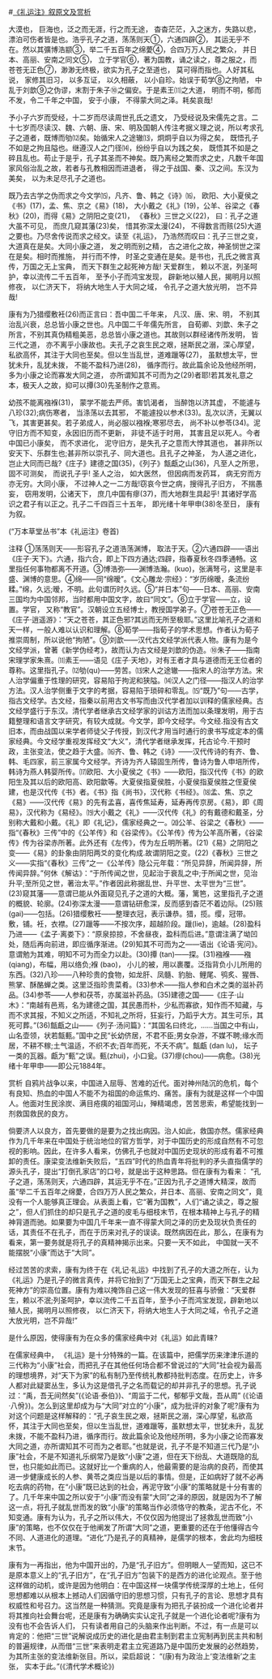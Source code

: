 #[《礼运注》叙原文及赏析](https://www.vrrw.net/wx/14313.html)

大漠也， 巨海也，泛之而无涯，行之而无途， 杳杳茫茫，入之迷方，失路以悲，漂泊可伤者皆是也。浩乎孔子之道，荡荡则天①，六通四辟②， 其运无乎不在。然以其彍博浩颛③，举二千五百年之绵薆④，合四万万人民之繁众， 并日本、高丽、安南之同文⑤， 立于学官⑥，著为国教，诵之读之，尊之服之，而苍苍无正色⑦，渺渺无终极，欲实为孔子之至道也， 莫可得而指也。人好其私说， 家修其旧习， 以多互证， 以久相蔽， 以小自珍。始误于荀学⑧之拘陋， 中乱于刘歆⑨之伪谬，末割于朱子⑩之偏安。于是素王⑾之大道， 明而不明，郁而不发，令二千年之中国， 安于小康， 不得蒙大同之泽。耗矣哀哉!

予小子六岁而受经，十二岁而尽读周世孔氏之遗文， 乃受经说及宋儒先之言。二十七岁而尽读汉、魏、六朝、唐、宋、明及国朝人传注考据义理之说，所以考求孔子之道者，既博而劬⑿矣。始循宋人之途辙⒀，炯炯乎自以为得之矣， 既悟孔子不如是之拘且隘也。继遵汉人之门径⒁，纷纷乎自以为践之矣， 既悟其不如是之碎且乱也。苟止于是乎，孔子其圣而不神矣。既乃离经之繁而求之史，凡数千年国家风俗治乱之故，若者与孔教相因而进退者， 得之于战国、秦、汉之间。东汉为美矣， 以为未足尽孔子之道也。

既乃去古学之伪而求之今文学⒂，凡齐、鲁、韩之《诗》⒃， 欧阳、大小夏侯之《书》(17)，孟、焦、京之《易》(18)， 大小戴之《礼》(19)，公羊、谷梁之《春秋》(20)，而得《易》之阴阳之变(21)， 《春秋》三世之义(22)， 曰：孔子之道大虽不可见， 而庶几窥其藩(23)矣， 惜其弥深太漫(24)， 不得数言而赅(25)大道之要也。乃尽舍传说而求之经文。读至《礼运》， 乃浩然而叹曰：孔子三世之变， 大道真在是矣。大同小康之道， 发之明而别之精， 古之进化之故，神圣悯世之深在是矣。相时而推施， 并行而不悖， 时圣之变通在是矣。是书也，孔氏之微言真传，万国之无上宝典， 而天下群生之起死神方哉! 天爱群生， 赖以不泯，列圣呵护，幸以流传二千五百年， 至予小子而鸿宝发现， 辟新地以殖人民，揭明月以照修夜， 以仁济天下， 将纳大地生人于大同之域， 令孔子之道大放光明， 岂不异哉!

康有为乃猎缨敷衽(26)而正言曰：吾中国二千年来， 凡汉、唐、宋、明， 不别其治乱兴衰，总总皆小康之世也。凡中国二千年儒先所言， 自荀卿、刘歆、朱子之所言，不别其真伪精粗美恶，总总皆小康之道也。其故则以群经诸传所发明， 皆三代之道， 亦不离乎小康故也。夫孔子之哀生民之艰，拯斯民之溺，深心厚望，私欲高怀，其注于大同也至矣。但以生当乱世，道难躐等(27)， 虽默想太平，世犹未升，乱犹未拨， 不能不盈科乃进(28)， 循序而行。故此篇余论及他经所明， 多为小康之论而寡发大同之道， 亦所谓知其不可而为之(29)者耶!若其发礼意之本，极天人之故，抑可以撢(30)先圣制作之意焉。

幼孩不能离襁褓(31)， 蒙学不能去严师。害饥渴者， 当醉饱以济其虚， 不能遽与八珍(32);病伤寒者， 当涤荡以去其邪， 不能遽投以参术(33)。乱次以济，无翼以飞，其害更甚矣。若子弟成人，尚必服以襁褓;寒邪尽去， 尚不补以参苓(34)。泥守旧方而不知变，永因旧历而不更新， 非徒不适于时用， 其害且足以死人。今者中国已小康矣， 而不求进化， 泥守旧方，是失孔子之意而大悖其道也， 甚非所以安天下、乐群生也;甚非所以崇孔子、同大道也。且孔子之神圣， 为人道之进化，岂止大同而已哉?《庄子》建德之国(35)，《列子》甔甗之山(36)，凡至人之所思， 固不可测矣， 而说孔子乎! 圣人之治， 如大医然， 但因病而发药耳， 病无穷而方亦无穷。大同小康， 不过神人之一二方哉!窃哀今世之病，搜得孔子旧方， 不揣愚妄， 窃用发明，公诸天下， 庶几中国有瘳(37)，而大地群生具起乎! 其诸好学高识之君子有以正之。孔子二千四百三十五年， 即光绪十年甲申(38)冬至日， 康有为叙。

(“万本草堂丛书”本《礼运注》卷首)



注释 ①荡荡则天——形容孔子之道浩荡渊博， 取法于天。②六通四辟——语出《庄子·天下》。六通，指六合，即上下四方通达;四辟，指春夏秋冬四季通畅。这里指任何事物都离不开道。③博浩弥——渊博浩瀚。(kuo)，张满弩弓，这里是丰盛、渊博的意思。④绵——同“绵暧”。《文心雕龙·宗经》：“岁历绵暧，条流纷糅。”绵，久远;暧，不明。此句谓历时久远。⑤“并日本”句——日本、高丽、安南三国均为中国邻邦，当时都用中国文字，故曰“同文”。⑥立于学官——立，设置。学官， 又称“教官”。汉朝设立五经博士，教授国学弟子。⑦苍苍无正色——《庄子·逍遥游》：“天之苍苍，其正色邪?其远而无所至极耶。”这里比喻孔子之道和天一样，一般人难以认识和理解。⑧荀学——指荀子的学术思想。作者认为荀子推崇周制，所以说他“拘陋”。⑨刘歆——汉代古文经学派代表人物。康有为是今文经学派，曾著《新学伪经考》，故而认为古文经是刘歆的伪造。⑩朱子——指南宋理学家朱熹。⑾素王——语见《庄子·天地》，对有王者才具与道德而无王位者的尊称。这里指孔子。⑿劬(qu)——劳苦。⒀宋人之途辙——指宋人的治学方法。宋人治学偏重于性理的研究，容易陷于拘泥和狭隘。⒁汉人之门径——指汉人的治学方法。汉人治学侧重于文字的考据，容易陷于琐碎和零乱。⒂“既乃”句——古学，指古文经学。古文经，指秦以前用古文书写而由汉代学者加以训释的儒家经典。古文经学盛行于东汉。清代学者继承古文经学家的训诂方法而加以条理发明，用于古籍整理和语言文字研究，有较大成就。今文学，即今文经学。今文经.指没有古文旧本，而由战国以来学者师徒父子传授，到汉代才用当时通行的隶书写成定本的儒家经典。今文经学重视发挥经文“大义”，清代学者继承发挥，托古论今.干预时政，主张变法，使之趋于大盛。⒃齐、鲁、韩之《诗》——汉代传诗的有齐、鲁、韩、毛四家，前三家属今文经学。齐诗为齐人辕固生所传，鲁诗为鲁人申培所传，韩诗为燕人韩婴所传。⒄欧阳、大小夏侯之《书》——欧阳，指汉代传《书》的欧阳生及其以后的欧阳高、欧阳歙等。大夏侯指夏侯胜，小夏侯指夏侯胜之侄夏侯建，也是汉代传《书》者。《书》指《尚书》，汉代称《书经》。⒅孟、焦、京之《易》——汉代传《易》的先有孟喜，喜传焦延寿，延寿再传京房。《易》，即《周易》，汉代称为《易经》。⒆大小戴之《礼》——汉代传《礼》的有戴德和戴圣，分别称大戴和小戴。《礼》即《礼记》，儒家经典之一。⒇公羊、谷梁之《春秋》——指“《春秋》三传”中的《公羊传》和《谷梁传》。《公羊传》传为公羊高所著，《谷梁传》传为谷梁赤所著。此外还有《左传》，传为左丘明所著。(21)《易》之阴阳之变——《易》的卦象由阴阳两爻的变化构成.故谓阴阳之变。(22)《春秋》三世之义——实指“《春秋》三传”之一《公羊传》隐公元年载：“所见异辞，所闻异辞，所传闻异辞。”何休《解诂》：“于所传闻之世，见起治于衰乱之中;于所闻之世，见治升平;至所见之世，著治太平。”作者因此称据乱世、升平世、太平世为“三世”。(23)窥其藩——意谓已能从外面窥见孔子之道的大概。藩，篱笆，这里指孔子之道的概貌、轮廓。(24)弥深太漫——意谓钻研愈深，反而感到杳茫不着边际。(25)赅(gai)——包括。(26)猎缨敷衽——整理衣冠，表示谦恭。猎，揽。缨，冠带。敷，铺。衽，衣襟。(27)躐等——不按次序，超越阶段。躐(lie)，逾越。(28)盈科乃进——《孟子·离娄下》：“原泉掠掠，不舍昼夜，盈科而后进。”意谓注满了坳凹处，随后再向前进，即应循序渐进。(29)知其不可而为之——语出《论语·宪问》。意谓勉为其难，明知不可为而全力以赴。(30)撢 (tan)——探。(31)襁褓——襁 (qiang)，布幅，用以络负;褓 (bao)， 小儿的被，用以裹覆。泛指背负小儿所用的东西。(32)八珍——八种珍贵的食物，如龙肝、凤髓、豹胎、鲤尾、鸮炙、猩唇、熊掌、酥酪蝉之类。这里泛指珍贵菜肴。(33)参术——指人参和白术之类的滋补药品。(34)参苓——人参和茯苓，亦属滋补药品。(35)建德之国——《庄子·山木》：“南越有邑焉，名为建德之国，其民愚而朴，少私而寡欲，知作而不知藏，与而不求其报，不知义之所适，不知礼之所将，狂妄行，乃蹈乎大方。其生可乐，其死可葬。”(36)甔甗之山——《列子·汤问篇》：“其国名曰终北，……当国之中有山，山名壶领，状若甔甀。”国中之民“长幼侪居，不君不臣;男女杂游，不媒不聘;缘水而居，不耕不稼;土气温适，不织不衣;百年而死，不夭不病”。甔甗 (dan lu)， 坛子一类的瓦器。甗为“甀”之误。甀(zhui)，小口瓮。(37)瘳(chou)——病愈。(38)光绪十年甲申——即公元1884年。

赏析 自鸦片战争以来，中国进入屈辱、苦难的近代。面对神州陆沉的危机，每个有良知、热血的中国人不能不为祖国的命运焦灼、痛苦。康有为就是这样一个中国人。他面对生民涂炭、满目疮痍的祖国河山，殚精竭虑，苦苦思索，希望能找到一剂救国救民的良方。

倘要济人以良方，首先要做的是要为之找出病因。治人如此，救国亦然。儒家经典作为几千年来在中国处于统治地位的官方哲学，对于中国历史的形成自然有不可忽视的影响。因此，在许多人看来，仿佛孔子也就对中国历史现状的形成有着不可推卸的责任。康梁变法维新失败后，“五四”时代的热血青年将批判的矛头直指儒学的源头孔子，提出“打倒孔家店”的口号，就是出于这种思路。但在康有为看来： “孔子之道，荡荡则天，六通四辟，其运无乎不在。”正因为孔子之道博大精深，故而虽“举二千五百年之绵薆，合四万万人民之繁众，并日本、高丽、安南之同文”，竟没有一个人能够真正理会。从表面上看，它“著为国教”，人们“诵之读之，尊之服之”，但人们抓住的却只是孔子之道的皮毛与细枝末节，在根本精神上与孔子的精神背道而驰。如果要为中国几千年来一直不得蒙大同之泽的历史及现状负责任的话，其责任不在孔子，而在于历来对孔子的误读。既然病因在此，那么，在康有为看来，第一要务就是将孔子的真精神揭示出来。只要一天不如此， 中国就一天不能摆脱“小康”而达于“大同”。

经过苦苦的求索，康有为终于在《礼记·礼运》中找到了孔子的大道之所在，认为《礼运》乃是孔子的微言真传，并将它抬到了“万国无上之宝典，而天下群生之起死神方”的崇高位置。康有为难以掩饰自己这一伟大发现的狂喜与骄傲：“天爱群生，赖以不泯;列圣呵护，幸以流传二千五百年，至予小子而鸿宝发现，辟新地以殖人民，揭明月以照修夜， 以仁济天下，将纳大地生人于大同之域，令孔子之道大放光明，岂不异哉!”

是什么原因，使得康有为在众多的儒家经典中对《礼运》如此青睐?

在儒家经典中， 《礼运》是十分特殊的一篇。在该篇中，把儒学历来津津乐道的三代称为“小康”社会，而把孔子在其他任何场合都不曾说过的“大同”社会视为最高的理想境界，对“天下为家”的私有制乃至传统礼教都持批判态度。在历史上，许多人都对此疑窦丛生，多认为这是借孔子之名而载记的却并非孔子的思想。孔子说过：“禹，吾无间然矣”(《论语·泰伯》)、“周监于二代，郁郁乎文哉，吾从周” (《论语·八佾》)。怎么到这里却成为与“大同”对立的“小康”，成为批评的对象了呢?康有为对这个问题是这样解释的：“孔子哀生民之艰，拯斯民之溺，深心厚望，私欲高怀，其注于大同也至矣，但以生当乱世，道难躐等，虽默想太平，世犹未升，乱犹未拨，不能不盈科乃进，循序而行。故此篇余论及他经所明，多为小康之论而寡发大同之道，亦所谓知其不可而为之者耶。”也就是说，孔子不是不知道三代乃是“小康”社会，不是不知道礼乐纲常乃是致“小康”之道，但在天下纷乱、大道既隐的乱世，也只能如此而已。这就好比一个重病的人，他最需要的是治病的良药，而使其进一步健康成长的人参、黄苓之类应当是以后的事情。但是，正如病好了就不必再吃去病的药物，在“小康”既已达到的社会，再泥守致“小康”的策略就是十分有害的了。几千年来中国之所以安于“小康”而没有蒙“大同”之泽的原因，就是因为不了解这一点，将孔子就乱世而发的致“小康”的策略当作必须恪守的教条，泥古不化，不知变通。康有为认为，孔子之所以伟大，不仅仅因为他提出了拯救乱世而致“小康”的策略，也不仅仅在于他阐发了所谓“大同”之道，更重要的还在于他懂得古今不同、人道进化的道理。“进化”乃是孔子的真精神，是儒学的根本，舍此均为细枝末节。

康有为一再指出，他为中国开出的，乃是“孔子旧方”。但明眼人一望而知，这已不是原本意义上的“孔子旧方”，在“孔子旧方”包装下的是西方的进化论观点。至于他这样做的动机，或许是因为他明白：在中国这样一块儒学传统深厚的土地上，任何思想都难以从根本上撼动人们因循守旧的思想习惯，只有孔子的言论、思想才具有权威性和号召力。这当然是一种猜测。究竟是康有为把孔子装扮成一个进化论者并将其推向社会舞台呢，还是康有为确确实实认定孔子就是一个进化论者呢?康有为没有也不会告诉人们， 只有读者用自己的头脑来作出判断。不过，有一点是可以肯定的：他把“三世”说解说成历史的进化是由君主制到君主立宪制再到民主共和制的普遍规律，从而借“三世”来表明走君主立宪道路乃是中国历史发展的必然趋势，为其所主张的变法维新张目。所以，梁启超说： “(康)有为政治上‘变法维新’之主张， 实本于此。”(《清代学术概论》)

